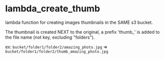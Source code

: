 # lambda_create_thumb
lambda function for creating images thumbnails in the SAME s3 bucket. 

The thumbnail is created NEXT to the original, a prefix 'thumb_' is added to the file name 
(not key, excluding "folders"). 

ex: `bucket/folder1/folder2/amazing_photo.jpg` => `bucket/folder1/folder2/thumb_amazing_photo.jpg`

